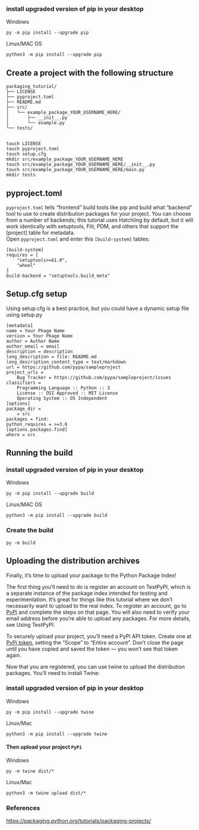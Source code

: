 
### install upgraded version of pip in your desktop 
Windows
```
py -m pip install --upgrade pip
```

Linux/MAC OS
```
python3 -m pip install --upgrade pip
```

## Create a project with the following structure

```
packaging_tutorial/
├── LICENSE
├── pyproject.toml
├── README.md
├── src/
│   └── example_package_YOUR_USERNAME_HERE/
│       ├── __init__.py
│       └── example.py
└── tests/
```

```

touch LICENSE
touch pyproject.toml
touch setup.cfg
mkdir src/example_package_YOUR_USERNAME_HERE
touch src/example_package_YOUR_USERNAME_HERE/__init__.py
touch src/example_package_YOUR_USERNAME_HERE/main.py
mkdir tests
```

## pyproject.toml 

``pyproject.toml`` tells “frontend” build tools like pip and build what “backend” tool to use to create distribution packages for your project. You can choose from a number of backends; this tutorial uses Hatchling by default, but it will work identically with setuptools, Flit, PDM, and others that support the [project] table for metadata.
<br>Open ``pyproject.toml`` and enter this ``[build-system]`` tables:

```
[build-system]
requires = [
    "setuptools>=61.0",
    "wheel"
]
build-backend = "setuptools.build_meta"
```

## Setup.cfg setup
Using setup.cfg is a best practice, but you could have a dynamic setup file using setup.py

```
[metadata]
name = Your Pkage Name
version = Your Pkage Name
author = Author Name
author_email = email
description = description
long_description = file: README.md
long_description_content_type = text/markdown
url = https://github.com/pypa/sampleproject
project_urls =
    Bug Tracker = https://github.com/pypa/sampleproject/issues
classifiers =
    Programming Language :: Python :: 3
    License :: OSI Approved :: MIT License
    Operating System :: OS Independent
[options]
package_dir =
    = src
packages = find:
python_requires = >=3.6
[options.packages.find]
where = src

```
## Running the build
### install upgraded version of pip in your desktop
Windows
```
py -m pip install --upgrade build
```
Linux/MAC OS
```
python3 -m pip install --upgrade build
```


### Create the build
```
py -m build
```


## Uploading the distribution archives

Finally, it’s time to upload your package to the Python Package Index!

The first thing you’ll need to do is register an account on TestPyPI, which is a separate instance of the package index intended for testing and experimentation. It’s great for things like this tutorial where we don’t necessarily want to upload to the real index. To register an account, go to <a href="https://test.pypi.org/account/register/">PyPi</a> and complete the steps on that page. You will also need to verify your email address before you’re able to upload any packages. For more details, see Using TestPyPI.

To securely upload your project, you’ll need a PyPI API token. Create one at <a href="https://test.pypi.org/manage/account/#api-tokens">PyPi token</a>, setting the “Scope” to “Entire account”. Don’t close the page until you have copied and saved the token — you won’t see that token again.

Now that you are registered, you can use twine to upload the distribution packages. You’ll need to install Twine:

### install upgraded version of pip in your desktop
Windows
```
py -m pip install --upgrade twine
```
Linux/Mac
```
python3 -m pip install --upgrade twine
```

#### Then upload your project ``PyPi``
Windows
```
py -m twine dist/*
```
Linux/Mac
```
python3 -m twine upload dist/*
```












### References
https://packaging.python.org/tutorials/packaging-projects/
